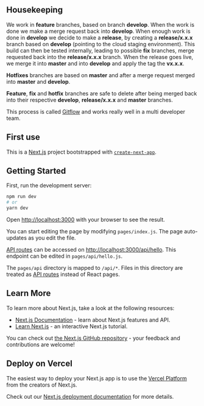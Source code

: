 ## Housekeeping

We work in **feature** branches, based on branch **develop**. When the work is done we make a merge request back into **develop**. When enough work is done in **develop** we decide to make a **release**, by creating a **release/x.x.x** branch based on **develop** (pointing to the cloud staging environment). This build can then be tested internally, leading to possible **fix** branches, merge requested back into the **release/x.x.x** branch. When the release goes live, we merge it into **master** and into **develop** and apply the tag the **vx.x.x**.

**Hotfixes** branches are based on **master** and after a merge request merged into **master** and **develop**.

**Feature**, **fix** and **hotfix** branches are safe to delete after being merged back into their respective **develop**, **release/x.x.x** and **master** branches.

This process is called [Gitflow](https://www.atlassian.com/git/tutorials/comparing-workflows/gitflow-workflow) and works really well in a multi developer team.

## First use

This is a [Next.js](https://nextjs.org/) project bootstrapped with [`create-next-app`](https://github.com/vercel/next.js/tree/canary/packages/create-next-app).

## Getting Started

First, run the development server:

```bash
npm run dev
# or
yarn dev
```

Open [http://localhost:3000](http://localhost:3000) with your browser to see the result.

You can start editing the page by modifying `pages/index.js`. The page auto-updates as you edit the file.

[API routes](https://nextjs.org/docs/api-routes/introduction) can be accessed on [http://localhost:3000/api/hello](http://localhost:3000/api/hello). This endpoint can be edited in `pages/api/hello.js`.

The `pages/api` directory is mapped to `/api/*`. Files in this directory are treated as [API routes](https://nextjs.org/docs/api-routes/introduction) instead of React pages.

## Learn More

To learn more about Next.js, take a look at the following resources:

- [Next.js Documentation](https://nextjs.org/docs) - learn about Next.js features and API.
- [Learn Next.js](https://nextjs.org/learn) - an interactive Next.js tutorial.

You can check out [the Next.js GitHub repository](https://github.com/vercel/next.js/) - your feedback and contributions are welcome!

## Deploy on Vercel

The easiest way to deploy your Next.js app is to use the [Vercel Platform](https://vercel.com/new?utm_medium=default-template&filter=next.js&utm_source=create-next-app&utm_campaign=create-next-app-readme) from the creators of Next.js.

Check out our [Next.js deployment documentation](https://nextjs.org/docs/deployment) for more details.
